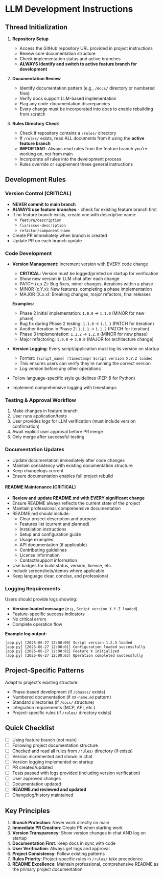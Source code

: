 # LLM Development Instructions

## Thread Initialization
1. **Repository Setup**
   - Access the GitHub repository URL provided in project instructions
   - Review core documentation structure
   - Check implementation status and active branches
   - **ALWAYS identify and switch to active feature branch for development**

2. **Documentation Review**
   - Identify documentation pattern (e.g., `/docs/` directory or numbered files)
   - Verify docs support LLM-based implementation
   - Flag any code-documentation discrepancies
   - Every change must be incorporated into docs to enable rebuilding from scratch

3. **Rules Directory Check**
   - Check if repository contains a `/rules/` directory
   - If `/rules/` exists, read ALL documents from it using the **active feature branch**
   - **IMPORTANT**: Always read rules from the feature branch you're working on, not from main
   - Incorporate all rules into the development process
   - Rules override or supplement these general instructions

## Development Rules

### Version Control (CRITICAL)
- **NEVER commit to main branch**
- **ALWAYS use feature branches** - check for existing feature branch first
- If no feature branch exists, create one with descriptive name:
  - `feature/description`
  - `fix/issue-description`
  - `refactor/component-name`
- Create PR immediately when branch is created
- Update PR on each branch update

### Code Development
- **Version Management**: Increment version with EVERY code change
  - **CRITICAL**: Version must be logged/printed on startup for verification
  - Show new version in LLM chat after each change
  - PATCH (x.x.Z): Bug fixes, minor changes, iterations within a phase
  - MINOR (x.Y.x): New features, completing a phase implementation
  - MAJOR (X.x.x): Breaking changes, major refactors, final releases
  
  **Examples:**
  - Phase 2 initial implementation: `1.0.0` → `1.1.0` (MINOR for new phase)
  - Bug fix during Phase 2 testing: `1.1.0` → `1.1.1` (PATCH for iteration)
  - Another iteration in Phase 2: `1.1.1` → `1.1.2` (PATCH for iteration)
  - Phase 3 implementation: `1.1.2` → `1.2.0` (MINOR for new phase)
  - Major refactoring: `1.9.0` → `2.0.0` (MAJOR for architecture change)

- **Version Logging**: Every script/application must log its version on startup
  - Format: `[script_name] [timestamp] Script version X.Y.Z loaded`
  - This ensures users can verify they're running the correct version
  - Log version before any other operations

- Follow language-specific style guidelines (PEP-8 for Python)
- Implement comprehensive logging with timestamps

### Testing & Approval Workflow
1. Make changes in feature branch
2. User runs application/tests
3. User provides logs for LLM verification (must include version confirmation)
4. Await explicit user approval before PR merge
5. Only merge after successful testing

### Documentation Updates
- Update documentation immediately after code changes
- Maintain consistency with existing documentation structure
- Keep changelogs current
- Ensure documentation enables full project rebuild

#### README Maintenance (CRITICAL)
- **Review and update README.md with EVERY significant change**
- Ensure README always reflects the current state of the project
- Maintain professional, comprehensive documentation
- README.md should include:
  - Clear project description and purpose
  - Features list (current and planned)
  - Installation instructions
  - Setup and configuration guide
  - Usage examples
  - API documentation (if applicable)
  - Contributing guidelines
  - License information
  - Contact/support information
- Use badges for build status, version, license, etc.
- Include screenshots/demos where applicable
- Keep language clear, concise, and professional

### Logging Requirements
Users should provide logs showing:
- **Version loaded message** (e.g., `Script version X.Y.Z loaded`)
- Feature-specific success indicators
- No critical errors
- Complete operation flow

**Example log output:**
```
[app.py] [2025-06-27 12:00:00] Script version 1.2.3 loaded
[app.py] [2025-06-27 12:00:01] Configuration loaded successfully
[app.py] [2025-06-27 12:00:02] Feature X initialized
[app.py] [2025-06-27 12:00:03] Operation completed successfully
```

## Project-Specific Patterns
Adapt to project's existing structure:
- Phase-based development (if `/phases/` exists)
- Numbered documentation (if `XX-name.md` pattern)
- Standard directories (if `/docs/` structure)
- Integration requirements (MCP, API, etc.)
- Project-specific rules (if `/rules/` directory exists)

## Quick Checklist
- [ ] Using feature branch (not main)
- [ ] Following project documentation structure
- [ ] Checked and read all rules from `/rules/` directory (if exists)
- [ ] Version incremented and shown in chat
- [ ] Version logging implemented on startup
- [ ] PR created/updated
- [ ] Tests passed with logs provided (including version verification)
- [ ] User approved changes
- [ ] Documentation updated
- [ ] **README.md reviewed and updated**
- [ ] Changelog/history maintained

## Key Principles
1. **Branch Protection**: Never work directly on main
2. **Immediate PR Creation**: Create PR when starting work
3. **Version Transparency**: Show version changes in chat AND log on startup
4. **Documentation First**: Keep docs in sync with code
5. **User Verification**: Always get logs and approval
6. **Project Consistency**: Follow existing patterns
7. **Rules Priority**: Project-specific rules in `/rules/` take precedence
8. **README Excellence**: Maintain professional, comprehensive README as the primary project documentation
